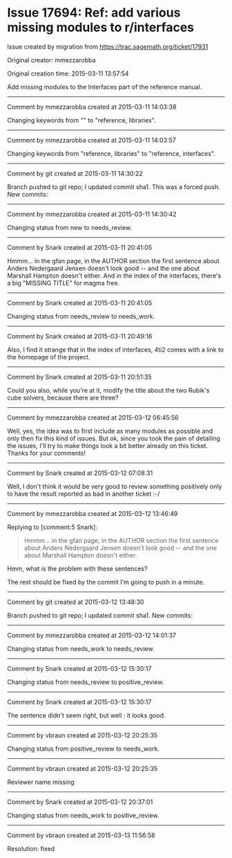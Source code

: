 # Issue 17694: Ref: add various missing modules to r/interfaces

Issue created by migration from https://trac.sagemath.org/ticket/17931

Original creator: mmezzarobba

Original creation time: 2015-03-11 13:57:54

Add missing modules to the Interfaces part of the reference manual.


---

Comment by mmezzarobba created at 2015-03-11 14:03:38

Changing keywords from "" to "reference, libraries".


---

Comment by mmezzarobba created at 2015-03-11 14:03:57

Changing keywords from "reference, libraries" to "reference, interfaces".


---

Comment by git created at 2015-03-11 14:30:22

Branch pushed to git repo; I updated commit sha1. This was a forced push. New commits:


---

Comment by mmezzarobba created at 2015-03-11 14:30:42

Changing status from new to needs_review.


---

Comment by Snark created at 2015-03-11 20:41:05

Hmmm... in the gfan page, in the AUTHOR section the first sentence about Anders Nedergaard Jensen doesn't look good -- and the one about Marshall Hampton doesn't either. And in the index of the interfaces, there's a big "MISSING TITLE" for magma free.


---

Comment by Snark created at 2015-03-11 20:41:05

Changing status from needs_review to needs_work.


---

Comment by Snark created at 2015-03-11 20:49:16

Also, I find it strange that in the index of interfaces, 4ti2 comes with a link to the homepage of the project.


---

Comment by Snark created at 2015-03-11 20:51:35

Could you also, while you're at it, modify the title about the two Rubik's cube solvers, because there are three?


---

Comment by mmezzarobba created at 2015-03-12 06:45:56

Well, yes, the idea was to first include as many modules as possible and only then fix this kind of issues. But ok, since you took the pain of detailing the issues, I'll try to make things look a bit better already on this ticket. Thanks for your comments!


---

Comment by Snark created at 2015-03-12 07:08:31

Well, I don't think it would be very good to review something positively only to have the result reported as bad in another ticket :-/


---

Comment by mmezzarobba created at 2015-03-12 13:46:49

Replying to [comment:5 Snark]:
> Hmmm... in the gfan page, in the AUTHOR section the first sentence about Anders Nedergaard Jensen doesn't look good -- and the one about Marshall Hampton doesn't either.

Hmm, what is the problem with these sentences?

The rest should be fixed by the commit I'm going to push in a minute.


---

Comment by git created at 2015-03-12 13:48:30

Branch pushed to git repo; I updated commit sha1. New commits:


---

Comment by mmezzarobba created at 2015-03-12 14:01:37

Changing status from needs_work to needs_review.


---

Comment by Snark created at 2015-03-12 15:30:17

Changing status from needs_review to positive_review.


---

Comment by Snark created at 2015-03-12 15:30:17

The sentence didn't seem right, but well : it looks good.


---

Comment by vbraun created at 2015-03-12 20:25:35

Changing status from positive_review to needs_work.


---

Comment by vbraun created at 2015-03-12 20:25:35

Reviewer name missing


---

Comment by Snark created at 2015-03-12 20:37:01

Changing status from needs_work to positive_review.


---

Comment by vbraun created at 2015-03-13 11:56:58

Resolution: fixed
